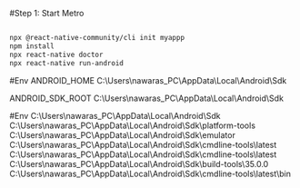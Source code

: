 
#Step 1: Start Metro
```sh

npx @react-native-community/cli init myappp
npm install
npx react-native doctor
npx react-native run-android

```

#Env
ANDROID_HOME
C:\Users\nawaras_PC\AppData\Local\Android\Sdk

ANDROID_SDK_ROOT
C:\Users\nawaras_PC\AppData\Local\Android\Sdk


#Env
C:\Users\nawaras_PC\AppData\Local\Android\Sdk
C:\Users\nawaras_PC\AppData\Local\Android\Sdk\platform-tools
C:\Users\nawaras_PC\AppData\Local\Android\Sdk\emulator
C:\Users\nawaras_PC\AppData\Local\Android\Sdk\cmdline-tools\latest
C:\Users\nawaras_PC\AppData\Local\Android\Sdk\cmdline-tools\latest
C:\Users\nawaras_PC\AppData\Local\Android\Sdk\build-tools\35.0.0
C:\Users\nawaras_PC\AppData\Local\Android\Sdk\cmdline-tools\latest\bin
